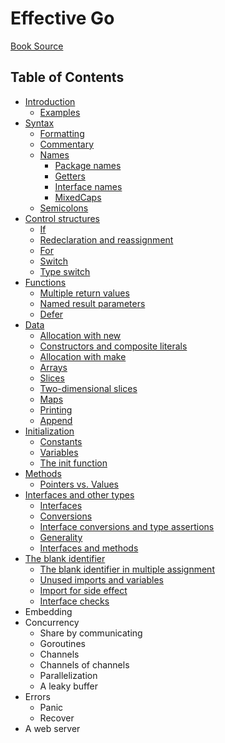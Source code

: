 # Effective Go

[Book Source](https://go.dev/doc/effective_go)

## Table of Contents

- [Introduction](introduction.md)
  - [Examples](introduction.md#examples)
- [Syntax](syntax.md)
  - [Formatting](syntax.md#formatting)
  - [Commentary](syntax.md#commentary)
  - [Names](syntax.md#names)
    - [Package names](syntax.md#package-names)
    - [Getters](syntax.md#getters)
    - [Interface names](syntax.md#interface-names)
    - [MixedCaps](syntax.md#mixedcaps)
  - [Semicolons](syntax.md#semicolons)
- [Control structures](control-structures.md)
  - [If](control-structures.md#if)
  - [Redeclaration and reassignment](control-structures.md#redeclaration-and-assignment)
  - [For](control-structures.md#for)
  - [Switch](control-structures.md#switch)
  - [Type switch](control-structures.md#type-switch)
- [Functions](functions.md)
  - [Multiple return values](functions.md#multiple-return-values)
  - [Named result parameters](functions.md#named-result-parameters)
  - [Defer](functions.md#defer)
- [Data](data.md)
  - [Allocation with new](data.md#allocation-with-new)
  - [Constructors and composite literals](data.md#constructors-and-composite-literals)
  - [Allocation with make](data.md#allocation-with-make)
  - [Arrays](data.md#arrays)
  - [Slices](data.md#slices)
  - [Two-dimensional slices](data.md#two--dimensional-slices)
  - [Maps](data.md#maps)
  - [Printing](data.md#printing)
  - [Append](data.md#append)
- [Initialization](initialization.md)
  - [Constants](initialization.md#constants)
  - [Variables](initialization.md#variables)
  - [The init function](initialization.md#the-init-function)
- [Methods](methods.md)
  - [Pointers vs. Values](methods.md#pointers-vs-values)
- [Interfaces and other types](interfaces-and-other-types.md)
  - [Interfaces](interfaces-and-other-types.md#interfaces)
  - [Conversions](interfaces-and-other-types.md#conversions)
  - [Interface conversions and type assertions](interfaces-and-other-types.md#interface-conversions-and-type-assertions)
  - [Generality](interfaces-and-other-types.md#generality)
  - [Interfaces and methods](interfaces-and-other-types.md#interfaces-and-methods)
- [The blank identifier](the-blank-identifier.md)
  - [The blank identifier in multiple assignment](the-blank-identifier.md#the-blank-identifier-in-multiple-assignment)
  - [Unused imports and variables](the-blank-identifier.md#unused-imports-and-variables)
  - [Import for side effect](the-blank-identifier.md#import-for-side-effect)
  - [Interface checks](the-blank-identifier.md#interface-checks)
- Embedding
- Concurrency
  - Share by communicating
  - Goroutines
  - Channels
  - Channels of channels
  - Parallelization
  - A leaky buffer
- Errors
  - Panic
  - Recover
- A web server
